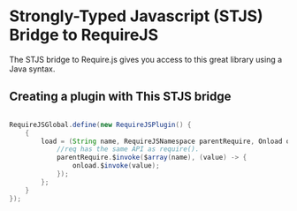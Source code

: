 Strongly-Typed Javascript (STJS) Bridge to RequireJS
================================

The STJS bridge to Require.js gives you access to this great library using a Java syntax.


## Creating a plugin with This STJS bridge

```java

RequireJSGlobal.define(new RequireJSPlugin() {
	{
		load = (String name, RequireJSNamespace parentRequire, Onload onload, Object config) -> {
			//req has the same API as require().
			parentRequire.$invoke($array(name), (value) -> {
				onload.$invoke(value);
			});
		};
	}
});
		
```
